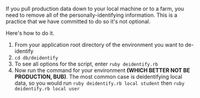 If you pull production data down to your local machine or to a farm, you need to remove all of the personally-identifying information. This is a practice that we have committed to do so it's not optional.

Here's how to do it.

1. From your application root directory of the environment you want to de-identify
2. `cd db/deidentify`
3. To see all options for the script, enter `ruby deidentify.rb`
4. Now run the command for your environment __(WHICH BETTER NOT BE PRODUCTION, BUB)__. The most common case is deidentifying local data, so you would run `ruby deidentify.rb local student` then `ruby deidentify.rb local user`
